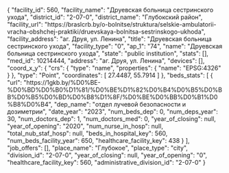 {
    "facility_id": 560,
    "facility_name": "Друевская больница сестринского ухода",
    "district_id": "2-07-0",
    "district_name": "Глубокский район",
    "facility_url": "https:\/\/braslcrb.by\/o-bolnitse\/struktura\/selskie-ambulatorii-vracha-obshchej-praktiki\/druevskaya-bolnitsa-sestrinskogo-ukhoda",
    "facility_address": "аг. Друя, ул. Ленина",
    "title": "Друевская больница сестринского ухода",
    "facility_type": "0",
    "ap_1": "74",
    "name": "Друевская больница сестринского ухода",
    "state": "public institution",
    "stats": [],
    "med_id": 10214444,
    "address": "аг. Друя, ул. Ленина",
    "devices": [],
    "coord_x_y": {
        "crs": {
            "type": "name",
            "properties": {
                "name": "EPSG:4326"
            }
        },
        "type": "Point",
        "coordinates": [
            27.4487,
            55.7914
        ]
    },
    "beds_stats": [
        {
            "url": "https:\/\/1gkb.by\/%D0%BE-%D0%BD%D0%B0%D1%81\/%D0%BE%D1%82%D0%B4%D0%B5%D0%BB%D0%B5%D0%BD%D0%B8%D1%8F\/%D0%BE%D0%BB%D0%B1%D0%B8%D0%B4",
            "dep_name": "отдел лучевой безопасности и дозиметрии",
            "date_year": "2023",
            "num_beds_dep": 0,
            "num_deps_year": 30,
            "num_doctors_dep": 1,
            "num_doctors_med": 0,
            "year_of_closing": null,
            "year_of_opening": "2020",
            "num_nurse_in_hosp": null,
            "total_nub_staf_hosp": null,
            "beds_in_hospital_key": 560,
            "num_beds_facility_year": 650,
            "healthcare_facility_key": 438
        }
    ],
    "job_offers": [],
    "place_name": "Глубокое",
    "place_type": "city",
    "division_id": "2-07-0",
    "year_of_closing": null,
    "year_of_opening": "0",
    "healthcare_facility_key": 560,
    "administrative_division_id": "2-07-0"
}